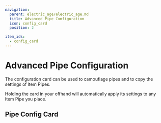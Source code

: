 ```yaml
---
navigation:
  parent: electric_age/electric_age.md
  title: Advanced Pipe Configuration
  icon: config_card
  position: 2

item_ids:
  - config_card
---
```


# Advanced Pipe Configuration

The configuration card can be used to camouflage pipes and to copy the settings of Item Pipes.

Holding the card in your offhand will automatically apply its settings to any Item Pipe you place.

## Pipe Config Card

<Recipe id="modern_industrialization:tools/config_card" />
